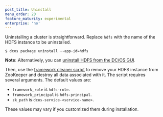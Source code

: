 ```yaml
---
post_title: Uninstall
menu_order: 20
feature_maturity: experimental
enterprise: 'no'
---
```


Uninstalling a cluster is straightforward. Replace `hdfs` with the name of the HDFS instance to be uninstalled.

```
$ dcos package uninstall --app-id=hdfs
```

**Note:** Alternatively, you can [uninstall HDFS from the DC/OS GUI](https://docs.mesosphere.com/1.9/usage/managing-services/uninstall/).

Then, use the [framework cleaner script](https://docs.mesosphere.com/1.9/usage/managing-services/uninstall/#framework-cleaner) to remove your HDFS instance from ZooKeeper and destroy all data associated with it. The script requires several arguments. The default values are:

- `framework_role` is `hdfs-role`.
- `framework_principal` is `hdfs-principal`.
- `zk_path` is `dcos-service-<service-name>`.

These values may vary if you customized them during installation.
